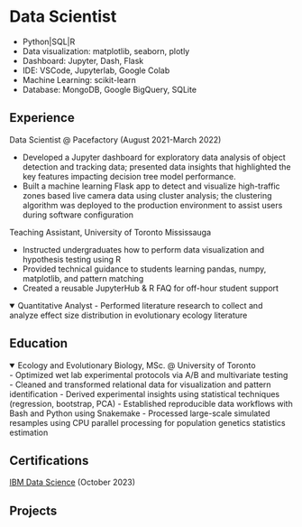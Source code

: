 # Data Scientist
- Python|SQL|R
- Data visualization: matplotlib, seaborn, plotly
- Dashboard: Jupyter, Dash, Flask
- IDE: VSCode, Jupyterlab, Google Colab
- Machine Learning: scikit-learn
- Database: MongoDB, Google BigQuery, SQLite

## Experience
Data Scientist @ Pacefactory (August 2021-March 2022)
- Developed a Jupyter dashboard for exploratory data analysis of object detection and tracking data; presented data insights that highlighted the key features impacting decision tree model performance.
- Built a machine learning Flask app to detect and visualize high-traffic zones based live camera data using cluster analysis; the clustering algorithm was deployed to the production environment to assist users during software configuration
  
Teaching Assistant, University of Toronto Mississauga
- Instructed undergraduates how to perform data visualization and hypothesis testing using R
- Provided technical guidance to students learning pandas, numpy, matplotlib, and pattern matching
- Created a reusable JupyterHub & R FAQ for off-hour student support

<details open>
  <summary>Quantitative Analyst
- Performed literature research to collect and analyze effect size distribution in evolutionary ecology literature
  
## Education
<details open>
  <summary>Ecology and Evolutionary Biology, MSc. @ University of Toronto</summary>
- Optimized wet lab experimental protocols via A/B and multivariate testing
- Cleaned and transformed relational data for visualization and pattern identification
- Derived experimental insights using statistical techniques (regression, bootstrap, PCA)
- Established reproducible data workflows with Bash and Python using Snakemake
- Processed large-scale simulated resamples using CPU parallel processing for population genetics statistics estimation
</details>

## Certifications
[IBM Data Science](https://www.coursera.org/account/accomplishments/specialization/certificate/LZ6FZXCXQKM3) (October 2023)

## Projects

